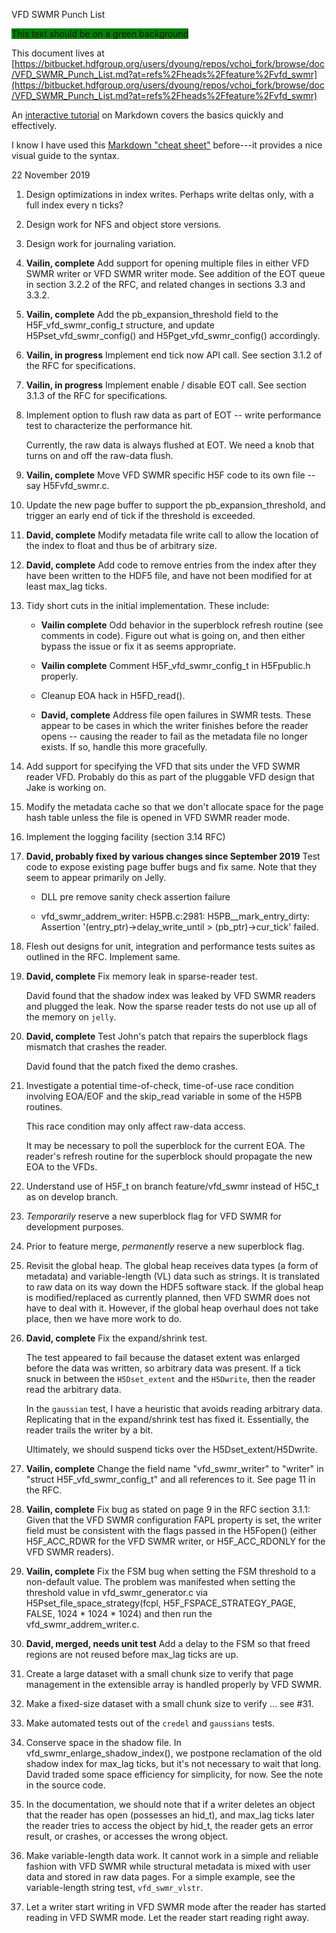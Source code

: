 VFD SWMR Punch List

<span style="background:green">This text should be on a green background </span>

This document lives at [https://bitbucket.hdfgroup.org/users/dyoung/repos/vchoi_fork/browse/doc/VFD_SWMR_Punch_List.md?at=refs%2Fheads%2Ffeature%2Fvfd_swmr](https://bitbucket.hdfgroup.org/users/dyoung/repos/vchoi_fork/browse/doc/VFD_SWMR_Punch_List.md?at=refs%2Fheads%2Ffeature%2Fvfd_swmr)

An [interactive tutorial](https://www.markdowntutorial.com/) on Markdown
covers the basics quickly and effectively.

I know I have used this [Markdown "cheat
sheet"](https://commonmark.org/help/) before---it provides a nice visual
guide to the syntax.

22 November 2019

1.  Design optimizations in index writes. Perhaps write deltas only,
    with a full index every n ticks?

2.  Design work for NFS and object store versions.

3.  Design work for journaling variation.

4.  **Vailin, complete** Add support for opening multiple files in
    either VFD SWMR writer or VFD SWMR writer mode. See addition of
    the EOT queue in section 3.2.2 of the RFC, and related changes in
    sections 3.3 and 3.3.2.

5.  **Vailin, complete** Add the pb\_expansion\_threshold field
    to the H5F\_vfd\_swmr\_config\_t structure, and update
    H5Pset\_vfd\_swmr\_config() and H5Pget\_vfd\_swmr\_config()
    accordingly.

6.  **Vailin, in progress** Implement end tick now API call. See section
    3.1.2 of the RFC for specifications.

7.  **Vailin, in progress** Implement enable / disable EOT call. See
    section 3.1.3 of the RFC for specifications.

8.  Implement option to flush raw data as part of EOT -- write
    performance test to characterize the performance hit.

    Currently, the raw data is always flushed at EOT.  We need a knob
    that turns on and off the raw-data flush.

9.  **Vailin, complete** Move VFD SWMR specific H5F code to its own file
    -- say H5Fvfd\_swmr.c.

10. Update the new page buffer to support the pb\_expansion\_threshold,
    and trigger an early end of tick if the threshold is exceeded.

11. **David, complete** Modify metadata file write call to allow the
    location of the index to float and thus be of arbitrary size.

12. **David, complete** Add code to remove entries from the index after
    they have been written to the HDF5 file, and have not been modified
    for at least max\_lag ticks.

13. Tidy short cuts in the initial implementation. These include:

    -   **Vailin complete** Odd behavior in the superblock refresh
        routine (see comments in code). Figure out what is going on, and
        then either bypass the issue or fix it as seems appropriate.

    -   **Vailin complete** Comment H5F\_vfd\_swmr\_config\_t in
        H5Fpublic.h properly.

    -   Cleanup EOA hack in H5FD\_read().

    -   **David, complete** Address file open failures in SWMR
        tests. These appear to be cases in which the writer finishes
        before the reader opens -- causing the reader to fail as
        the metadata file no longer exists. If so, handle this more
        gracefully.

14. Add support for specifying the VFD that sits under the VFD SWMR
    reader VFD. Probably do this as part of the pluggable VFD design
    that Jake is working on.

15. Modify the metadata cache so that we don't allocate space for the
    page hash table unless the file is opened in VFD SWMR reader mode.

16. Implement the logging facility (section 3.14 RFC)

17. **David, probably fixed by various changes since September 2019**
    Test code to expose existing page buffer bugs and fix same. Note
    that they seem to appear primarily on Jelly.

    -   DLL pre remove sanity check assertion failure

    -   vfd\_swmr\_addrem\_writer: H5PB.c:2981:
        H5PB\_\_mark\_entry\_dirty: Assertion
        '(entry\_ptr)-\>delay\_write\_until \> (pb\_ptr)-\>cur\_tick'
        failed.

18. Flesh out designs for unit, integration and performance tests suites
    as outlined in the RFC. Implement same.

19. **David, complete** Fix memory leak in sparse-reader test.

    David found that the shadow index was leaked by VFD SWMR readers and
    plugged the leak.  Now the sparse reader tests do not use up all of
    the memory on `jelly`.

20. **David, complete** Test John's patch that repairs the superblock
    flags mismatch that crashes the reader.

    David found that the patch fixed the demo crashes.

21. Investigate a potential time-of-check, time-of-use race condition
    involving EOA/EOF and the skip\_read variable in some of the H5PB
    routines.

    This race condition may only affect raw-data access.

    It may be necessary to poll the superblock for the current EOA.  The
    reader's refresh routine for the superblock should propagate the new
    EOA to the VFDs.

22. Understand use of H5F\_t on branch feature/vfd\_swmr instead of
    H5C\_t as on develop branch.

23. *Temporarily* reserve a new superblock flag for VFD SWMR for
    development purposes.

24. Prior to feature merge, *permanently* reserve a new superblock flag.

25. Revisit the global heap. The global heap receives data types (a form
    of metadata) and variable-length (VL) data such as strings. It is
    translated to raw data on its way down the HDF5 software stack. If
    the global heap is modified/replaced as currently planned, then VFD
    SWMR does not have to deal with it. However, if the global heap
    overhaul does not take place, then we have more work to do.

26. **David, complete** Fix the expand/shrink test.

    The test appeared to fail because the dataset extent was enlarged
    before the data was written, so arbitrary data was present.  If a
    tick snuck in between the `H5Dset_extent` and the `H5Dwrite`, then
    the reader read the arbitrary data.

    In the `gaussian` test, I have a heuristic that avoids reading
    arbitrary data.  Replicating that in the expand/shrink test has
    fixed it.  Essentially, the reader trails the writer by a bit.

    Ultimately, we should suspend ticks over the H5Dset_extent/H5Dwrite.

27. **Vailin, complete** Change the field name "vfd\_swmr\_writer" to
    "writer" in "struct H5F_vfd_swmr_config_t" and all references to it.
    See page 11 in the RFC.

28. **Vailin, complete** Fix bug as stated on page 9 in the RFC section
    3.1.1:  Given that the VFD SWMR configuration FAPL property is
    set, the writer field must be consistent with the flags passed in
    the H5Fopen() (either H5F_ACC_RDWR for the VFD SWMR writer, or
    H5F_ACC_RDONLY for the VFD SWMR readers).

29. **Vailin, complete** Fix the FSM bug when setting the FSM
    threshold to a non-default value.  The problem was manifested
    when setting the threshold value in vfd_swmr_generator.c via
    H5Pset_file_space_strategy(fcpl, H5F_FSPACE_STRATEGY_PAGE, FALSE,
    1024 * 1024 * 1024) and then run the vfd_swmr_addrem_writer.c.

30. **David, merged, needs unit test** Add a delay to the FSM so that
    freed regions are not reused before max\_lag ticks are up.

31. Create a large dataset with a small chunk size to verify that page
    management in the extensible array is handled properly by VFD SWMR.

32. Make a fixed-size dataset with a small chunk size to verify ... see
    #31.

33. Make automated tests out of the `credel` and `gaussians` tests.

34. Conserve space in the shadow file.  In
    vfd_swmr_enlarge_shadow_index(), we postpone reclamation of the old
    shadow index for max\_lag ticks, but it's not necessary to wait that
    long.  David traded some space efficiency for simplicity, for now.
    See the note in the source code.

35. In the documentation, we should note that if a writer deletes an
    object that the reader has open (possesses an hid_t), and max_lag
    ticks later the reader tries to access the object by hid_t, the
    reader gets an error result, or crashes, or accesses the wrong
    object.

36. Make variable-length data work.  It cannot work in a simple and
    reliable fashion with VFD SWMR while structural metadata is mixed
    with user data and stored in raw data pages.  For a simple example,
    see the variable-length string test, `vfd_swmr_vlstr`.

37. Let a writer start writing in VFD SWMR mode after the reader has started
    reading in VFD SWMR mode.  Let the reader start reading right away.
